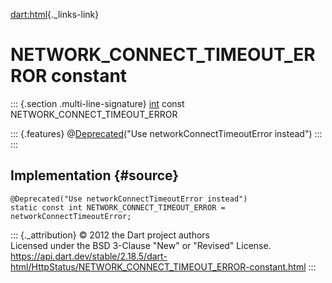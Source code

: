[dart:html](../../dart-html/dart-html-library){._links-link}

NETWORK\_CONNECT\_TIMEOUT\_ERROR constant
=========================================

::: {.section .multi-line-signature}
[int](../../dart-core/int-class) const NETWORK\_CONNECT\_TIMEOUT\_ERROR

::: {.features}
@[Deprecated](../../dart-core/deprecated-class)(\"Use
networkConnectTimeoutError instead\")
:::
:::

Implementation {#source}
--------------

``` {.language-dart data-language="dart"}
@Deprecated("Use networkConnectTimeoutError instead")
static const int NETWORK_CONNECT_TIMEOUT_ERROR = networkConnectTimeoutError;
```

::: {._attribution}
© 2012 the Dart project authors\
Licensed under the BSD 3-Clause \"New\" or \"Revised\" License.\
<https://api.dart.dev/stable/2.18.5/dart-html/HttpStatus/NETWORK_CONNECT_TIMEOUT_ERROR-constant.html>
:::
